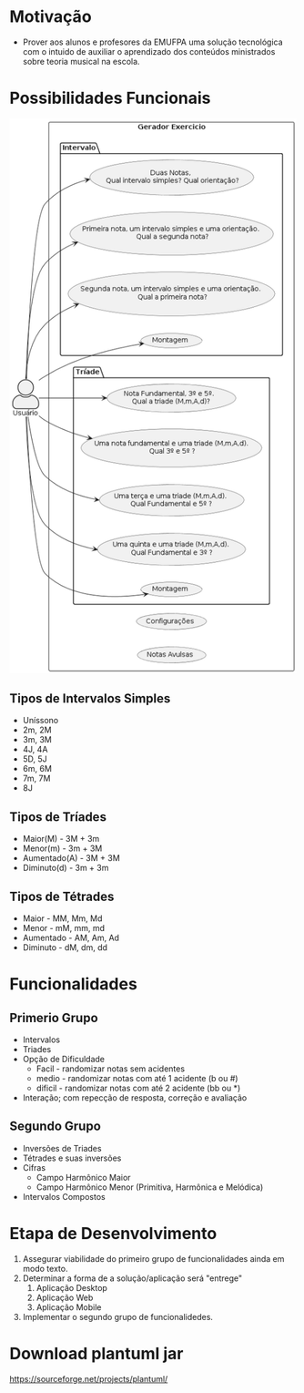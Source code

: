 # Motivação 
- Prover aos alunos e profesores da EMUFPA uma solução tecnológica com o intuido de auxiliar o aprendizado dos conteúdos ministrados sobre teoria musical na escola. 

# Possibilidades Funcionais

![Modelo](usecase.png)

## Tipos de Intervalos Simples

- Uníssono
- 2m, 2M
- 3m, 3M
- 4J, 4A
- 5D, 5J
- 6m, 6M
- 7m, 7M
- 8J

## Tipos de Tríades

- Maior(M) - 3M + 3m
- Menor(m) - 3m + 3M
- Aumentado(A) - 3M + 3M
- Diminuto(d) - 3m + 3m

## Tipos de Tétrades

- Maior - MM, Mm, Md
- Menor - mM, mm, md
- Aumentado - AM, Am, Ad
- Diminuto - dM, dm, dd

# Funcionalidades
## Primerio Grupo
- Intervalos 
- Triades
- Opção de Dificuldade
  - Facil - randomizar notas sem acidentes
  - medio - randomizar notas com até 1 acidente (b ou #)
  - dificil - randomizar notas com até 2 acidente (bb ou *)
- Interação; com repecção de resposta, correção e avaliação

## Segundo Grupo
- Inversões de Triades
- Tétrades e suas inversões
- Cifras
  - Campo Harmônico Maior
  - Campo Harmônico Menor (Primitiva, Harmônica e Melódica)
- Intervalos Compostos

# Etapa de Desenvolvimento

1. Assegurar viabilidade do primeiro grupo de funcionalidades ainda em modo texto.
1. Determinar a forma de a solução/aplicação será "entrege" 
   1. Aplicação Desktop
   1. Aplicação Web
   1. Aplicação Mobile
1. Implementar o segundo grupo de funcionalidedes.

# Download plantuml jar

https://sourceforge.net/projects/plantuml/

